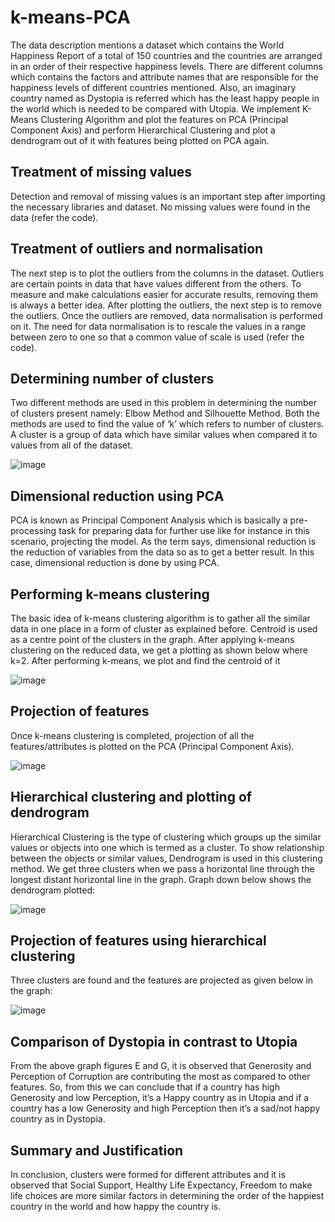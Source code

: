 # k-means-PCA

The data description mentions a dataset which contains the World Happiness Report of a total of 150 countries and the countries are arranged in an order of their respective happiness levels. There are different columns which contains the factors and attribute names that are responsible for the happiness levels of different countries mentioned. Also, an imaginary country named as Dystopia is referred which has the least happy people in the world which is needed to be compared with Utopia. We implement K-Means Clustering Algorithm and plot the features on PCA (Principal Component Axis) and perform Hierarchical Clustering and plot a dendrogram out of it with features being plotted on PCA again.

## Treatment of missing values

Detection and removal of missing values is an important step after importing the necessary libraries and dataset. No missing values were found in the data (refer the code).

## Treatment of outliers and normalisation

The next step is to plot the outliers from the columns in the dataset. Outliers are certain points in data that have values different from the others. To measure and make calculations easier for accurate results, removing them is always a better idea. After plotting the outliers, the next step is to remove the outliers. Once the outliers are removed, data normalisation is performed on it. The need for data normalisation is to rescale the values in a range between zero to one so that a common value of scale is used (refer the code).

## Determining number of clusters

Two different methods are used in this problem in determining the number of clusters present namely: Elbow Method and Silhouette Method. Both the methods are used to find the value of ‘k’ which refers to number of clusters. A cluster is a group of data which have similar values when compared it to values from all of the dataset.

![image](https://github.com/user-attachments/assets/81e218f5-e166-4bf2-acb7-bd5b43e01e00)


## Dimensional reduction using PCA

PCA is known as Principal Component Analysis which is basically a pre-processing task for preparing data for further use like for instance in this scenario, projecting the model. 
As the term says, dimensional reduction is the reduction of variables from the data so as to get a better result. In this case, dimensional reduction is done by using PCA.

## Performing k-means clustering

The basic idea of k-means clustering algorithm is to gather all the similar data in one place in a form of cluster as explained before. Centroid is used as a centre point of the clusters in the graph. After applying k-means clustering on the reduced data, we get a plotting as shown below where k=2. After performing k-means, we plot and find the centroid of it

![image](https://github.com/user-attachments/assets/1dd06334-3418-4488-93e2-999c86046e4d)

## Projection of features

Once k-means clustering is completed, projection of all the features/attributes is plotted on the PCA (Principal Component Axis). 

![image](https://github.com/user-attachments/assets/eb162e8d-72c9-4b72-8ded-bff66d052b23)

## Hierarchical clustering and plotting of dendrogram

Hierarchical Clustering is the type of clustering which groups up the similar values or objects into one which is termed as a cluster.
To show relationship between the objects or similar values, Dendrogram is used in this clustering method.
We get three clusters when we pass a horizontal line through the longest distant horizontal line in the graph. Graph down below shows the dendrogram plotted:

![image](https://github.com/user-attachments/assets/8a160739-e3ea-4541-ad3e-89f10d564f5b)

## Projection of features using hierarchical clustering

Three clusters are found and the features are projected as given below in the graph:

![image](https://github.com/user-attachments/assets/5508d9d1-6094-4a20-b195-0f3526c56f88)

## Comparison of Dystopia in contrast to Utopia

From the above graph figures E and G, it is observed that Generosity and Perception of Corruption are contributing the most as compared to other features. So, from this we can conclude that if a country has high Generosity and low Perception, it’s a Happy country as in Utopia and if a country has a low Generosity and high Perception then it’s a sad/not happy country as in Dystopia.

## Summary and Justification

In conclusion, clusters were formed for different attributes and it is observed that Social Support, Healthy Life Expectancy, Freedom to make life choices are more similar factors in determining the order of the happiest country in the world and how happy the country is.




